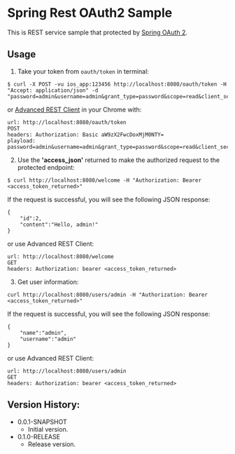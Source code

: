 # Spring Rest OAuth2 Sample

This is REST service sample that protected by [Spring OAuth 2](http://projects.spring.io/spring-security-oauth/).

## Usage

1. Take your token from `oauth/token` in terminal:

```
$ curl -X POST -vu ios_app:123456 http://localhost:8080/oauth/token -H "Accept: application/json" -d "password=admin&username=admin&grant_type=password&scope=read&client_secret=123456&client_id=ios_app"
```

or [Advanced REST Client](https://github.com/jarrodek/advanced-rest-client) in your Chrome with:

```
url: http://localhost:8080/oauth/token
POST
headers: Authorization: Basic aW9zX2FwcDoxMjM0NTY=
playload: password=admin&username=admin&grant_type=password&scope=read&client_secret=123456&client_id=ios_app
```

2. Use the **'access_json'** returned to make the authorized request to the protected endpoint:

```
$ curl http://localhost:8080/welcome -H "Authorization: Bearer <access_token_returned>"
```
If the request is successful, you will see the following JSON response:

```
{
	"id":2,
	"content":"Hello, admin!"
}
```

or use Advanced REST Client:

```
url: http://localhost:8080/welcome
GET
headers: Authorization: bearer <access_token_returned>
```

3. Get user information:

```
curl http://localhost:8080/users/admin -H "Authorization: Bearer <access_token_returned>"
```

If the request is successful, you will see the following JSON response:

```
{
	"name":"admin",
	"username":"admin"
}
```

or use Advanced REST Client:

```
url: http://localhost:8080/users/admin
GET
headers: Authorization: bearer <access_token_returned>
```

## Version History:

- 0.0.1-SNAPSHOT
  - Initial version.
- 0.1.0-RELEASE
  - Release version.